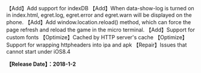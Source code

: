 【Add】Add support for indexDB
【Add】When data-show-log is turned on in index.html, egret.log, egret.error and egret.warn will be displayed on the phone.
【Add】Add window.location.reload() method, which can force the page refresh and reload the game in the micro terminal.
【Add】Support for custom fonts
【Optimize】Cached by HTTP server's cache
【Optimize】Support for wrapping httpheaders into ipa and apk
【Repair】Issues that cannot start under iOS8.4

**【Release Date】：2018-1-2**